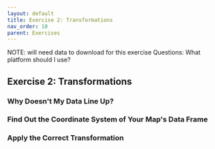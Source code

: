```yaml
---
layout: default
title: Exercise 2: Transformations
nav_order: 10
parent: Exercises
---
```



NOTE: will need data to download for this exercise
Questions: What platform should I use?

## Exercise 2: Transformations

### Why Doesn't My Data Line Up?

### Find Out the Coordinate System of Your Map's Data Frame

### Apply the Correct Transformation
